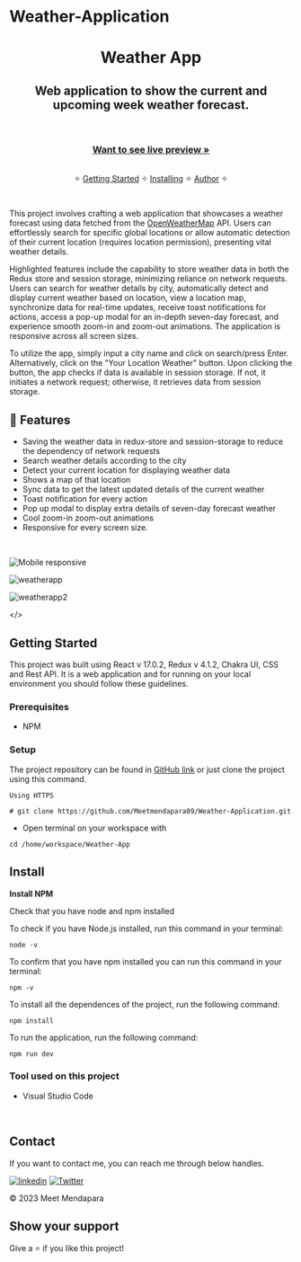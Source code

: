 # Weather-Application

<h1 align="center">Weather App</h1> 
<h2 align="center">Web application to show the current and upcoming week weather forecast.</h2>
</br>
  <h3 align="center"><a href="https://weather-application-by-meet-mendapara.vercel.app/"><strong>Want to see live preview »</strong></a></h3>
   
    
  <p align="center"> 
    <br />&#10023;
    <a href="#Getting-Started">Getting Started</a> &#10023; <a href="#Install">Installing</a> &#10023;    
    <a href="#Contact">Author</a> &#10023;
  </p>



<br/>

This project involves crafting a web application that showcases a weather forecast using data fetched from the [OpenWeatherMap](https://openweathermap.org/) API. Users can effortlessly search for specific global locations or allow automatic detection of their current location (requires location permission), presenting vital weather details.

Highlighted features include the capability to store weather data in both the Redux store and session storage, minimizing reliance on network requests. Users can search for weather details by city, automatically detect and display current weather based on location, view a location map, synchronize data for real-time updates, receive toast notifications for actions, access a pop-up modal for an in-depth seven-day forecast, and experience smooth zoom-in and zoom-out animations. The application is responsive across all screen sizes.

To utilize the app, simply input a city name and click on search/press Enter. Alternatively, click on the "Your Location Weather" button. Upon clicking the button, the app checks if data is available in session storage. If not, it initiates a network request; otherwise, it retrieves data from session storage.

## 🚀 Features
- Saving the weather data in redux-store and session-storage to reduce the dependency of network requests
- Search weather details according to the city
- Detect your current location for displaying weather data
- Shows a map of that location
- Sync data to get the latest updated details of the current weather
- Toast notification for every action
- Pop up modal to display extra details of seven-day forecast weather
- Cool zoom-in zoom-out animations 
- Responsive for every screen size.

<br/>



![Mobile responsive](https://user-images.githubusercontent.com/91532881/166426445-3aeee29c-bca7-4d95-a082-70269bb192fd.png)

![weatherapp](https://user-images.githubusercontent.com/91532881/166334689-ac7807e2-6d40-4a8f-b232-c53955f6ea03.png)

![weatherapp2](https://user-images.githubusercontent.com/91532881/166334796-48e0faa6-3e3c-46e5-9cd1-857da895379d.png)

</>

## Getting Started

This project was built using React v 17.0.2, Redux v 4.1.2, Chakra UI, CSS and Rest API. It is a web application and for running on your local environment you should follow these guidelines.


### Prerequisites

- NPM 

### Setup


The project repository can be found in [GitHub link](https://github.com/Meetmendapara09/Weather-Application) or just clone the project using this command. 


```
Using HTTPS

# git clone https://github.com/Meetmendapara09/Weather-Application.git
```

+ Open terminal on your workspace with

```
cd /home/workspace/Weather-App
```


## Install


<b>Install NPM</b>

Check that you have node and npm installed

To check if you have Node.js installed, run this command in your terminal:


```
node -v
```

To confirm that you have npm installed you can run this command in your terminal:


```
npm -v
```


To install all the dependences of the project, run the following command:


```
npm install
```


To run the application, run the following command:

```
npm run dev
```


### Tool used on this project

- Visual Studio Code
<br/>



## Contact

If you want to contact me, you can reach me through below handles.

[![linkedin](https://img.shields.io/badge/Meetmendapara-0077B5?style=for-the-badge&logo=linkedin&logoColor=white)](https://www.linkedin.com/in/meet-mendapara/)
[![Twitter](https://img.shields.io/badge/Meetmendapara09-20232A?style=for-the-badge&logo=Github&logoColor=white)](https://github.com/Meetmendapara09/)

© 2023 Meet Mendapara

## Show your support

Give a ⭐️ if you like this project!
